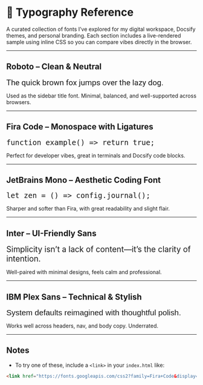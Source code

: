 # 🎨 Typography Reference

A curated collection of fonts I’ve explored for my digital workspace, Docsify themes, and personal branding. Each section includes a live-rendered sample using inline CSS so you can compare vibes directly in the browser.

---

## **Roboto** – Clean & Neutral

<span style="font-family: 'Roboto', sans-serif; font-size: 1.3rem;">
The quick brown fox jumps over the lazy dog.
</span>

Used as the sidebar title font. Minimal, balanced, and well-supported across browsers.

---

## **Fira Code** – Monospace with Ligatures

<span style="font-family: 'Fira Code', monospace; font-size: 1.2rem;">
function example() => return true;
</span>

Perfect for developer vibes, great in terminals and Docsify code blocks.

---

## **JetBrains Mono** – Aesthetic Coding Font

<span style="font-family: 'JetBrains Mono', monospace; font-size: 1.2rem;">
let zen = () => config.journal();
</span>

Sharper and softer than Fira, with great readability and slight flair.

---

## **Inter** – UI-Friendly Sans

<span style="font-family: 'Inter', sans-serif; font-size: 1.3rem;">
Simplicity isn’t a lack of content—it’s the clarity of intention.
</span>

Well-paired with minimal designs, feels calm and professional.

---

## **IBM Plex Sans** – Technical & Stylish

<span style="font-family: 'IBM Plex Sans', sans-serif; font-size: 1.3rem;">
System defaults reimagined with thoughtful polish.
</span>

Works well across headers, nav, and body copy. Underrated.

---

## Notes

- To try one of these, include a `<link>` in your `index.html` like:

```html
<link href="https://fonts.googleapis.com/css2?family=Fira+Code&display=swap" rel="stylesheet" />